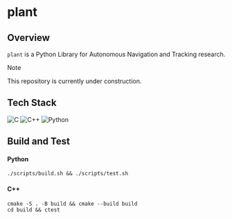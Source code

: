 # plant

## Overview

`plant` is a Python Library for Autonomous Navigation and Tracking research.

> [!NOTE]
> This repository is currently under construction.

## Tech Stack

![C](https://img.shields.io/badge/C-00599C?style=for-the-badge&logo=c&logoColor=white)
![C++](https://img.shields.io/badge/C%2B%2B-00599C?style=for-the-badge&logo=c%2B%2B&logoColor=white)
![Python](https://img.shields.io/badge/Python-3776AB?style=for-the-badge&logo=python&logoColor=white)

## Build and Test

#### Python

```shell
./scripts/build.sh && ./scripts/test.sh
```

#### C++

```shell
cmake -S . -B build && cmake --build build
cd build && ctest
```
